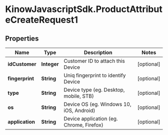 # KinowJavascriptSdk.ProductAttributeCreateRequest1

## Properties
Name | Type | Description | Notes
------------ | ------------- | ------------- | -------------
**idCustomer** | **Integer** | Customer ID to attach this Device | [optional] 
**fingerprint** | **String** | Uniq fingerprint to identify Device | [optional] 
**type** | **String** | Device type (eg. Desktop, mobile, STB) | [optional] 
**os** | **String** | Device OS (eg. Windows 10, iOS, Android) | [optional] 
**application** | **String** | Device application (eg. Chrome, Firefox) | [optional] 


